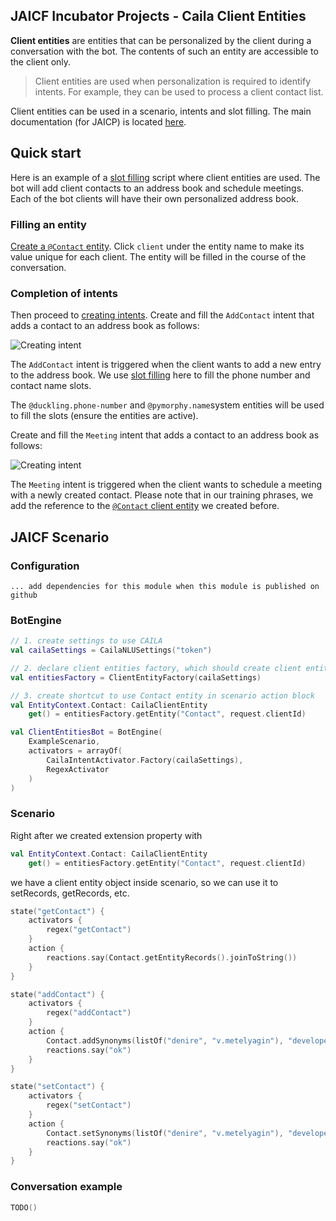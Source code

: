## JAICF Incubator Projects - **Caila Client Entities**

**Client entities** are entities that can be personalized by the client during a conversation with the bot. The contents
of such an entity are accessible to the client only.

> Client entities are used when personalization is required to identify intents. For example, they can be used to process a client contact list.

Client entities can be used in a scenario, intents and slot filling. The main documentation (for JAICP) is located [here](https://help.just-ai.com/#/docs/en/NLU_core/client_entities/client_entities.md).

## Quick start

Here is an example of a
[slot filling](https://help.just-ai.com/#/docs/en/NLU_core/slot_filling) script where client entities are used. The bot
will add client contacts to an address book and schedule meetings. Each of the bot clients will have their own
personalized address book.

### Filling an entity

[Create a `@Contact` entity](https://help.just-ai.com/#/docs/en/platform_ux/nlu_core_caila/entities). Click `client`
under the entity name to make its value unique for each client. The entity will be filled in the course of the
conversation.

### Completion of intents

Then proceed to
[creating intents](https://help.just-ai.com/#/docs/en/platform_ux/nlu_core_caila/intents). Create and fill
the `AddContact` intent that adds a contact to an address book as follows:

![Creating intent](https://help.just-ai.com/docs/en/NLU_core/client_entities/client_entities_image/Screenshot_1.png)

The `AddContact` intent is triggered when the client wants to add a new entry to the address book. We use
[slot filling](https://help.just-ai.com/#/docs/en/NLU_core/slot_filling) here to fill the phone number and contact name
slots.

The `@duckling.phone-number` and `@pymorphy.name`system entities will be used to fill the slots (ensure the entities are
active).

Create and fill the `Meeting` intent that adds a contact to an address book as follows:

![Creating intent](https://help.just-ai.com/docs/en/NLU_core/client_entities/client_entities_image/Screenshot_2.png)

The `Meeting` intent is triggered when the client wants to schedule a meeting with a newly created contact. Please note
that in our training phrases, we add the reference to the
[`@Contact` client entity](#Filling-an-entity) we created before.

## JAICF Scenario

### Configuration

```
... add dependencies for this module when this module is published on github 
```

### BotEngine

```kotlin
// 1. create settings to use CAILA
val cailaSettings = CailaNLUSettings("token")

// 2. declare client entities factory, which should create client entities objects
val entitiesFactory = ClientEntityFactory(cailaSettings)

// 3. create shortcut to use Contact entity in scenario action block
val EntityContext.Contact: CailaClientEntity
    get() = entitiesFactory.getEntity("Contact", request.clientId)

val ClientEntitiesBot = BotEngine(
    ExampleScenario,
    activators = arrayOf(
        CailaIntentActivator.Factory(cailaSettings),
        RegexActivator
    )
)
```

### Scenario
Right after we created extension property with
```kotlin
val EntityContext.Contact: CailaClientEntity
    get() = entitiesFactory.getEntity("Contact", request.clientId)
```
we have a client entity object inside scenario, so we can use it to setRecords, getRecords, etc. 


```kotlin
state("getContact") {
    activators {
        regex("getContact")
    }
    action {
        reactions.say(Contact.getEntityRecords().joinToString())
    }
}

state("addContact") {
    activators {
        regex("addContact")
    }
    action {
        Contact.addSynonyms(listOf("denire", "v.metelyagin"), "developer")
        reactions.say("ok")
    }
}

state("setContact") {
    activators {
        regex("setContact")
    }
    action {
        Contact.setSynonyms(listOf("denire", "v.metelyagin"), "developer")
        reactions.say("ok")
    }
}
```

### Conversation example
```kotlin
TODO()
```

